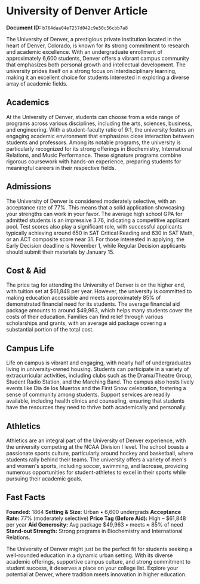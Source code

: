 # University of Denver Article

**Document ID:** `b764daa04e7257d042c9e50c56cbb7a8`

The University of Denver, a prestigious private institution located in the heart of Denver, Colorado, is known for its strong commitment to research and academic excellence. With an undergraduate enrollment of approximately 6,600 students, Denver offers a vibrant campus community that emphasizes both personal growth and intellectual development. The university prides itself on a strong focus on interdisciplinary learning, making it an excellent choice for students interested in exploring a diverse array of academic fields.

## Academics
At the University of Denver, students can choose from a wide range of programs across various disciplines, including the arts, sciences, business, and engineering. With a student-faculty ratio of 9:1, the university fosters an engaging academic environment that emphasizes close interaction between students and professors. Among its notable programs, the university is particularly recognized for its strong offerings in Biochemistry, International Relations, and Music Performance. These signature programs combine rigorous coursework with hands-on experience, preparing students for meaningful careers in their respective fields.

## Admissions
The University of Denver is considered moderately selective, with an acceptance rate of 77%. This means that a solid application showcasing your strengths can work in your favor. The average high school GPA for admitted students is an impressive 3.76, indicating a competitive applicant pool. Test scores also play a significant role, with successful applicants typically achieving around 650 in SAT Critical Reading and 630 in SAT Math, or an ACT composite score near 31. For those interested in applying, the Early Decision deadline is November 1, while Regular Decision applicants should submit their materials by January 15.

## Cost & Aid
The price tag for attending the University of Denver is on the higher end, with tuition set at $61,848 per year. However, the university is committed to making education accessible and meets approximately 85% of demonstrated financial need for its students. The average financial aid package amounts to around $49,963, which helps many students cover the costs of their education. Families can find relief through various scholarships and grants, with an average aid package covering a substantial portion of the total cost.

## Campus Life
Life on campus is vibrant and engaging, with nearly half of undergraduates living in university-owned housing. Students can participate in a variety of extracurricular activities, including clubs such as the Drama/Theatre Group, Student Radio Station, and the Marching Band. The campus also hosts lively events like Dia de los Muertos and the First Snow celebration, fostering a sense of community among students. Support services are readily available, including health clinics and counseling, ensuring that students have the resources they need to thrive both academically and personally.

## Athletics
Athletics are an integral part of the University of Denver experience, with the university competing at the NCAA Division I level. The school boasts a passionate sports culture, particularly around hockey and basketball, where students rally behind their teams. The university offers a variety of men's and women's sports, including soccer, swimming, and lacrosse, providing numerous opportunities for student-athletes to excel in their sports while pursuing their academic goals.

## Fast Facts
**Founded:** 1864
**Setting & Size:** Urban • 6,600 undergrads
**Acceptance Rate:** 77% (moderately selective)
**Price Tag (Before Aid):** High – $61,848 per year
**Aid Generosity:** Avg package $49,963 • meets ≈ 85% of need
**Stand-out Strength:** Strong programs in Biochemistry and International Relations.

The University of Denver might just be the perfect fit for students seeking a well-rounded education in a dynamic urban setting. With its diverse academic offerings, supportive campus culture, and strong commitment to student success, it deserves a place on your college list. Explore your potential at Denver, where tradition meets innovation in higher education.
